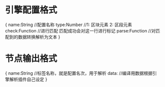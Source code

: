 # 引擎配置格式 

{
    name:String //配置名称
    type:Number //1: 区块元素 2: 区段元素
    check:Function        //进行匹配   匹配成功会对这一行进行标记
    parse:Function        //对匹配到的数据转换解析为文本
}

# 节点输出格式

{
    name:String //标签名称，就是配置名次，用于解析
    data:       //编译用数据根据引擎解析插件自己设定
}